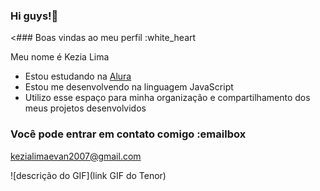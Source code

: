 ### Hi guys!🥰
<### Boas vindas ao meu perfil :white_heart

Meu nome é Kezia Lima

- Estou estudando na [Alura](https://www.alura.com.br)
- Estou me desenvolvendo na linguagem JavaScript
- Utilizo esse espaço para minha organização e compartilhamento dos meus projetos desenvolvidos

### Você pode entrar em contato comigo :emailbox

kezialimaevan2007@gmail.com


![descrição do GIF](link GIF do Tenor)


